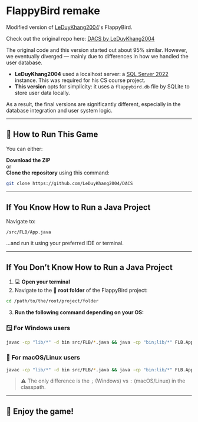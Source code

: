 # FlappyBird remake

Modified version of [LeDuyKhang2004](github.com/LeDuyKhang2004)'s FlappyBird.

Check out the original repo here: [DACS by LeDuyKhang2004](github.com/LeDuyKhang2004/DACS)

The original code and this version started out about 95% similar. However, we eventually diverged — mainly due to differences in how we handled the user database.

- **LeDuyKhang2004** used a localhost server: a [SQL Server 2022](microsoft.com/en-us/sql-server/sql-server-2022) instance. This was required for his CS course project.
- **This version** opts for simplicity: it uses a `flappybird.db` file by SQLite to store user data locally.

As a result, the final versions are significantly different, especially in the database integration and user system logic.

---

## 🚀 How to Run This Game

You can either:

**Download the ZIP**  
or  
**Clone the repository** using this command:

```bash
git clone https://github.com/LeDuyKhang2004/DACS
```

---

## If You Know How to Run a Java Project

Navigate to:

```
/src/FLB/App.java
```

...and run it using your preferred IDE or terminal.

---

## If You Don’t Know How to Run a Java Project

1. 💻 **Open your terminal**
2. Navigate to the 📁 **root folder** of the FlappyBird project:

```bash
cd /path/to/the/root/project/folder
```

3. **Run the following command depending on your OS:**

### 🪟 For **Windows** users

```bash
javac -cp "lib/*" -d bin src/FLB/*.java && java -cp "bin;lib/*" FLB.App
```

### 🍎 For **macOS/Linux** users

```bash
javac -cp "lib/*" -d bin src/FLB/*.java && java -cp "bin:lib/*" FLB.App
```

> ⚠️ The only difference is the `;` (Windows) vs `:` (macOS/Linux) in the classpath.

---

## 🎉 Enjoy the game!
